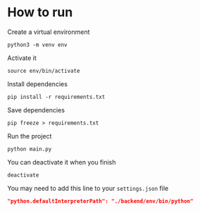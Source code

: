# How to run

Create a virtual environment

```console
python3 -m venv env
```

Activate it

```console
source env/bin/activate
```

Install dependencies

```console
pip install -r requirements.txt
```

Save dependencies

```console
pip freeze > requirements.txt
```

Run the project

```console
python main.py
```

You can deactivate it when you finish

```console
deactivate
```

You may need to add this line to your `settings.json` file

```json
"python.defaultInterpreterPath": "./backend/env/bin/python"
```